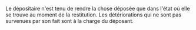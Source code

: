   
 Le dépositaire n'est tenu de rendre la chose déposée que dans l'état où elle se trouve au moment de la restitution. Les détériorations qui ne sont pas survenues par son fait sont à la charge du déposant.  

  
